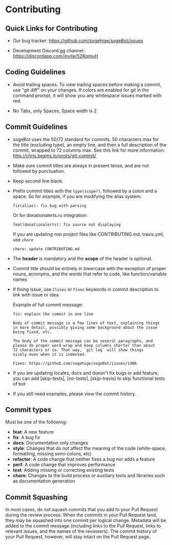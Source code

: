Contributing
============

Quick Links for Contributing
----------------------------

- Our bug tracker:
  https://github.com/sogehige/sogeBot/issues

- Development Discord.gg channel:
  https://discordapp.com/invite/52KpmuH

Coding Guidelines
-----------------

- Avoid trailing spaces.  To view trailing spaces before making a
  commit, use "git diff" on your changes.  If colors are enabled for
  git in the command prompt, it will show you any whitespace issues
  marked with red.

- No Tabs, only Spaces, Space width is 2

Commit Guidelines
-----------------

- sogeBot uses the 50/72 standard for commits.  50 characters max
  for the title (excluding type), an empty line, and then a
  full description of the commit, wrapped to 72 columns max.  See this
  link for more information: http://chris.beams.io/posts/git-commit/

- Make sure commit titles are always in present tense, and are not
  followed by punctuation.

- Keep second line blank.

- Prefix commit titles with the `type(scope?)`, followed by a colon and a
  space. So for example, if you are modifying the alias system:

    `fix(alias): fix bug with parsing`

  Or for donationalerts.ru integration:

    `feat(donationalerts): fix source not displaying`

  If you are updating non project files like CONTRIBUTING.md, travis.yml, use `chore`

    `chore: update CONTRIBUTING.md`

- The **header** is mandatory and the **scope** of the header is optional.

- Commit title should be entirely in lowercase with the exception of proper
  nouns, acronyms, and the words that refer to code, like function/variable names

- If fixing issue, use `Closes` or `Fixes` keywords in commit description to
  link with issue or idea

  Example of full commit message:

    ```text
    fix: explain the commit in one line

    Body of commit message is a few lines of text, explaining things
    in more detail, possibly giving some background about the issue
    being fixed, etc.

    The body of the commit message can be several paragraphs, and
    please do proper word-wrap and keep columns shorter than about
    72 characters or so. That way, `git log` will show things
    nicely even when it is indented.

    Fixes: https://github.com/sogehige/sogeBot/issues/1406
    ```

- If you are updating locales, docs and doesn't fix bugs or add feature, you can
  add [skip-tests], [no-tests], [skip-travis] to skip functional tests of bot

- If you still need examples, please view the commit history.

Commit types
------------

Must be one of the following:

- **feat**: A new feature
- **fix**: A bug fix
- **docs**: Documentation only changes
- **style**: Changes that do not affect the meaning of the code (white-space,
  formatting, missing semi-colons, etc)
- **refactor**: A code change that neither fixes a bug nor adds a feature
- **perf**: A code change that improves performance
- **test**: Adding missing or correcting existing tests
- **chore**: Changes to the build process or auxiliary tools and libraries such
  as documentation generation

Commit Squashing
----------------

In most cases, do not squash commits that you add to your Pull Request during
the review process. When the commits in your Pull Request land, they may be
squashed into one commit per logical change. Metadata will be added to the
commit message (including links to the Pull Request, links to relevant issues,
and the names of the reviewers). The commit history of your Pull Request,
however, will stay intact on the Pull Request page.